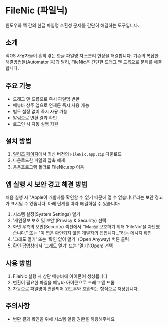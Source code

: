 # FileNic (파일닉)
윈도우와 맥 간의 한글 파일명 호환성 문제를 간단히 해결하는 도구입니다.

## 소개
맥OS 사용자들이 흔히 겪는 한글 파일명 자소분리 현상을 해결합니다. 기존의 복잡한 해결방법들(Automator 등)과 달리, FileNic은 간단한 드래그 앤 드롭으로 문제를 해결합니다.

## 주요 기능
- 드래그 앤 드롭으로 즉시 파일명 변환
- 메뉴바 상주 앱으로 언제든 즉시 사용 가능
- 별도 설정 없이 즉시 사용 가능
- 알림으로 변환 결과 확인
- 로그인 시 자동 실행 지원

## 설치 방법
1. [릴리즈 페이지](https://github.com/0126kjw/FileNic/releases/latest)에서 최신 버전의 `FileNic.app.zip` 다운로드
2. 다운로드한 파일의 압축 해제
3. 응용프로그램 폴더로 FileNic.app 이동

## 앱 실행 시 보안 경고 해결 방법
처음 실행 시 "Apple이 개발자를 확인할 수 없기 때문에 열 수 없습니다"라는 보안 경고가 표시될 수 있습니다. 아래 단계를 따라 해결하실 수 있습니다:

1. 시스템 설정(System Settings) 열기
2. '개인정보 보호 및 보안'(Privacy & Security) 선택
3. 화면 우측의 보안(Security) 섹션에서 "Mac을 보호하기 위해 'FileNic'을 차단했습니다." 또는 "이 앱은 확인되지 않은 개발자의 앱입니다..."라는 메시지 확인
4. '그래도 열기' 또는 '확인 없이 열기' (Open Anyway) 버튼 클릭
5. 확인 팝업창에서 '그래도 열기' 또는 '열기'(Open) 선택

## 사용 방법
1. FileNic 실행 시 상단 메뉴바에 아이콘이 생성됩니다
2. 변환이 필요한 파일을 메뉴바 아이콘으로 드래그 앤 드롭
3. 자동으로 파일명이 변환되어 윈도우와 호환되는 형식으로 저장됩니다.

## 주의사항
- 변환 결과 확인을 위해 시스템 알림 권한을 허용해주세요
